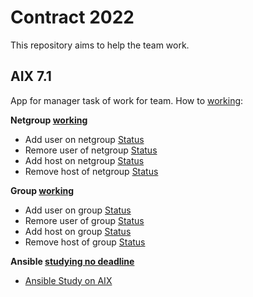 # Contract 2022

This repository aims to help the team work.


## AIX 7.1

App for manager task of work for team. How to [working]():

**Netgroup [working]()**
- Add user on netgroup [Status]()
- Remore user of netgroup [Status]()
- Add host on netgroup [Status]()
- Remove host of netgroup [Status]()

**Group [working]()**
- Add user on group [Status]()
- Remore user of group [Status]()
- Add host on group [Status]()
- Remove host of group [Status]()


**Ansible [studying no deadline]()**
- [Ansible Study on AIX](https://developer.ibm.com/articles/ansible-iac-for-faster-deployment-on-aix/)

